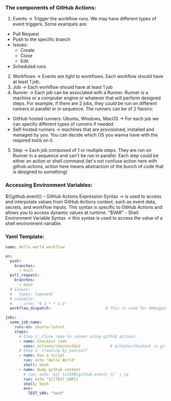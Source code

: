 ### The components of GitHub Actions:
1. Events -> Trigger the workflow runs. We may have different types of event triggers. Some exampels are:
  - Pull Request
  - Push to the specific branch
  - Issues:
    - Create
    - Close
    - Edit
  - Scheduled runs
2. Workflows -> Events are tight to workflows. Each workflow should have at least 1 job.
3. Job -> Each workflow should have at least 1 job
4. Runner -> Each job can be associated with a Runner. Runner is a machine or a compiuter engine or whatever that will perform designed steps. For example, if there are 2 jobs, they could be run on different runners in parallel or in sequence. The runners can be of 2 flavors:
  - GitHub hosted runners: Ubuntu, Windows, MacOS -> For each job we can specify different types of runners if needed
  - Self-hosted runners -> machines that are provisioned, installed and managed by you. You can decide which OS you wanna have with the required tools on it.
5. Step -> Each job composed of 1 or multiple steps. They are run on Runner in a sequence and can't be run in parallel. Each step could be either an action or shell command (let's not confuse action here with github actions, action here means abstraction of the bunch of code that is designed to something)


### Accessing Environment Variables:
${{github.event}} - GitHub Actions Expression Syntax -> is used to access and interpolate values from GitHub Actions context, such as event data, secrets, and workflow inputs. This syntax is specific to GitHub Actions and allows you to access dynamic values at runtime.
"$VAR" - Shell Environment Variable Syntax -> this syntax is used to access the value of a shell environment variable.



### Yaml Template:
```yaml
name: Hello world workflow

on:
  push:
    branches:
      - main
  pull_request:
    branches:
      - main
  # issues:
  #   types: [opened]
  # schedule:
  #   - cron: "0 2 * * 1-5"
  workflow_dispatch:                        # This is used for debugging purposes. It gives an opportunity to trigger the pipeline from UI with a button (without need to push and pull in this case)

jobs:
  some_job_name:
    runs-on: ubuntu-latest
    steps:
      # Step 1: Clone repo to runner using github actions.
      - name: Checkout code
        uses: actions/checkout@v2             # actions/checkout is github <owner>/<repository> while @v2 specifies the tag(version) of the reffered github action. Instead of version it is possbile to specify also the hash(id) of the release commit, for instance: @5a4ac90. Another way of refference is branch as well.
      # Step 2: creating by yourself
      - name: Run a script
        run: echo "Hello World"
        shell: bash
      - name: Dump github context
        # run: echo '${{ toJSON(github.event) }}' | jq
        run: echo "${{TEST_VAR}}
        shell: bash
        env:
          TEST_VAR: "test"



```